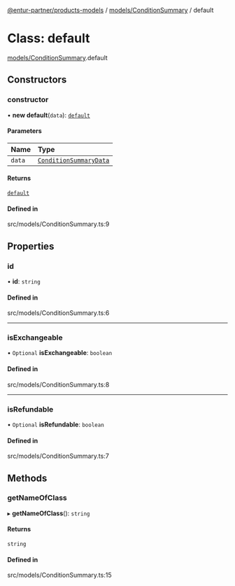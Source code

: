 [@entur-partner/products-models](../README.md) / [models/ConditionSummary](../modules/models_ConditionSummary.md) / default

# Class: default

[models/ConditionSummary](../modules/models_ConditionSummary.md).default

## Constructors

### constructor

• **new default**(`data`): [`default`](models_ConditionSummary.default.md)

#### Parameters

| Name | Type |
| :------ | :------ |
| `data` | [`ConditionSummaryData`](../interfaces/types_interfaces.ConditionSummaryData.md) |

#### Returns

[`default`](models_ConditionSummary.default.md)

#### Defined in

src/models/ConditionSummary.ts:9

## Properties

### id

• **id**: `string`

#### Defined in

src/models/ConditionSummary.ts:6

___

### isExchangeable

• `Optional` **isExchangeable**: `boolean`

#### Defined in

src/models/ConditionSummary.ts:8

___

### isRefundable

• `Optional` **isRefundable**: `boolean`

#### Defined in

src/models/ConditionSummary.ts:7

## Methods

### getNameOfClass

▸ **getNameOfClass**(): `string`

#### Returns

`string`

#### Defined in

src/models/ConditionSummary.ts:15
